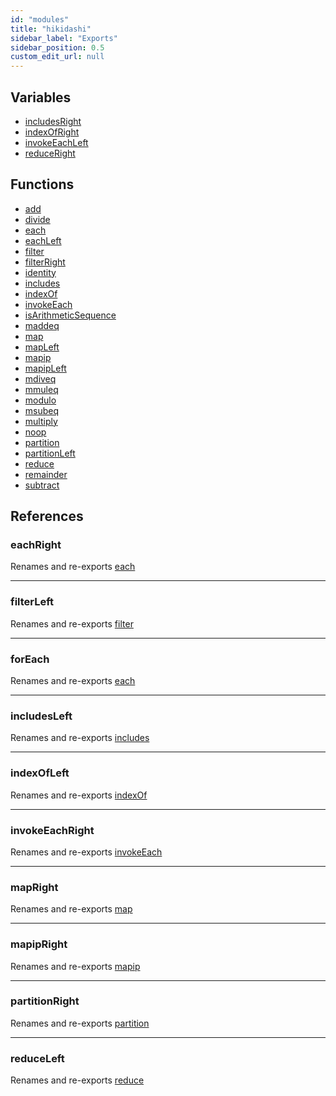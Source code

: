 ```yaml
---
id: "modules"
title: "hikidashi"
sidebar_label: "Exports"
sidebar_position: 0.5
custom_edit_url: null
---
```


## Variables

- [includesRight](variables/includesRight.md)
- [indexOfRight](variables/OfRight)
- [invokeEachLeft](variables/invokeEachLeft.md)
- [reduceRight](variables/reduceRight.md)

## Functions

- [add](functions/add.md)
- [divide](functions/divide.md)
- [each](functions/each.md)
- [eachLeft](functions/eachLeft.md)
- [filter](functions/filter.md)
- [filterRight](functions/filterRight.md)
- [identity](functions/identity.md)
- [includes](functions/includes.md)
- [indexOf](functions/Of)
- [invokeEach](functions/invokeEach.md)
- [isArithmeticSequence](functions/isArithmeticSequence.md)
- [maddeq](functions/maddeq.md)
- [map](functions/map.md)
- [mapLeft](functions/mapLeft.md)
- [mapip](functions/mapip.md)
- [mapipLeft](functions/mapipLeft.md)
- [mdiveq](functions/mdiveq.md)
- [mmuleq](functions/mmuleq.md)
- [modulo](functions/modulo.md)
- [msubeq](functions/msubeq.md)
- [multiply](functions/multiply.md)
- [noop](functions/noop.md)
- [partition](functions/partition.md)
- [partitionLeft](functions/partitionLeft.md)
- [reduce](functions/reduce.md)
- [remainder](functions/remainder.md)
- [subtract](functions/subtract.md)

## References

### eachRight

Renames and re-exports [each](functions/each.md)

___

### filterLeft

Renames and re-exports [filter](functions/filter.md)

___

### forEach

Renames and re-exports [each](functions/each.md)

___

### includesLeft

Renames and re-exports [includes](functions/includes.md)

___

### indexOfLeft

Renames and re-exports [indexOf](functions/Of)

___

### invokeEachRight

Renames and re-exports [invokeEach](functions/invokeEach.md)

___

### mapRight

Renames and re-exports [map](functions/map.md)

___

### mapipRight

Renames and re-exports [mapip](functions/mapip.md)

___

### partitionRight

Renames and re-exports [partition](functions/partition.md)

___

### reduceLeft

Renames and re-exports [reduce](functions/reduce.md)
